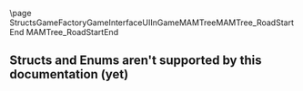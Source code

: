 \page StructsGameFactoryGameInterfaceUIInGameMAMTreeMAMTree_RoadStartEnd MAMTree_RoadStartEnd
## Structs and Enums aren't supported by this documentation (yet)
